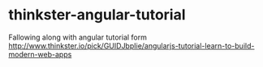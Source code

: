 thinkster-angular-tutorial
==========================

Fallowing along with angular tutorial form http://www.thinkster.io/pick/GUIDJbpIie/angularjs-tutorial-learn-to-build-modern-web-apps

